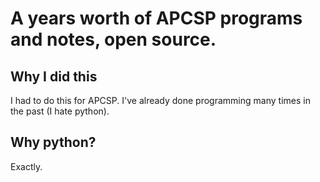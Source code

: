 # A years worth of APCSP programs and notes, open source.

## Why I did this
I had to do this for APCSP. I've already done programming many times in the past (I hate python).

## Why python?
Exactly.